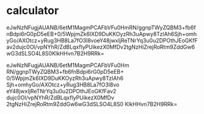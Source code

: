 # calculator
eJwNzNFugjAUANB/6etM1MagmPCAFbVFu0HmRN/ggnpTWyZQBM3+fb6fnBdpi6rG0pD5eEB+0/5WpjmZk6IXD9DuKKOyzRh3uApwy8TzlAh6Sjh+omhyGo/AXOtcz+yRug3HB8La7fO3l8voeY48jwxIjReTNrYq3u0u2DPOthJEoGKfFav2dujc0Ol/vpNYhR/ZdBLqxflyPUikezX0MfDv2tgNzHiZrejRoRtm9ZddGw6wG3dSLSO4L8S0KlkHHvn7B2H9RRk=


eJwNzNFugjAUANB/6etM1MagmPCAFbVFu0Hm
RN/ggnpTWyZQBM3+fb6fnBdpi6rG0pD5eEB+
0/5WpjmZk6IXD9DuKKOyzRh3uApwy8TzlAh6
Sjh+omhyGo/AXOtcz+yRug3HB8La7fO3l8vo
eY48jwxIjReTNrYq3u0u2DPOthJEoGKfFav2
dujc0Ol/vpNYhR/ZdBLqxflyPUikezX0MfDv
2tgNzHiZrejRoRtm9ZddGw6wG3dSLSO4L8S0
KlkHHvn7B2H9RRk=
